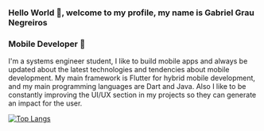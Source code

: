 ### Hello World 👋, welcome to my profile, my name is Gabriel Grau Negreiros

### Mobile Developer 📱

I'm a systems engineer student, I like to build mobile apps and always be updated about the latest technologies and tendencies about mobile development.
My main framework is Flutter for hybrid mobile development, and my main programming languages are Dart and Java. 
Also I like to be constantly improving the UI/UX section in my projects so they can generate an impact for the user.

[![Top Langs](https://github-readme-stats.vercel.app/api/top-langs/?username=gabrielgraunegreiros=compact)](https://github.com/gabrielgraunegreiros/github-readme-stats)

